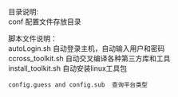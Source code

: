 目录说明:    
    conf             配置文件存放目录

脚本文件说明：  
    autoLogin.sh         自动登录主机，自动输入用户和密码 <br>
    ccross_toolkit.sh     自动交叉编译各种第三方库和工具   <br>
    install_toolkit.sh   自动安装linux工具包              <br>

	config.guess and config.sub  查询平台类型



